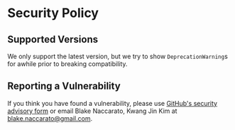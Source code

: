 # Security Policy

## Supported Versions

We only support the latest version, but we try to show `DeprecationWarning`s for awhile prior to breaking compatibility.

## Reporting a Vulnerability

If you think you have found a vulnerability, please use [GitHub's security advisory form](<https://github.com/blakeNaccarato/boilercore/security/advisories/new>) or email Blake Naccarato, Kwang Jin Kim at <blake.naccarato@gmail.com>.

